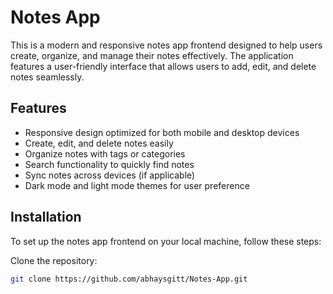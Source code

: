 # Notes App

This is a modern and responsive notes app frontend designed to help users create, organize, and manage their notes effectively. The application features a user-friendly interface that allows users to add, edit, and delete notes seamlessly.

## Features

- Responsive design optimized for both mobile and desktop devices
- Create, edit, and delete notes easily
- Organize notes with tags or categories
- Search functionality to quickly find notes
- Sync notes across devices (if applicable)
- Dark mode and light mode themes for user preference

## Installation

To set up the notes app frontend on your local machine, follow these steps:

Clone the repository:
   ```bash
   git clone https://github.com/abhaysgitt/Notes-App.git
